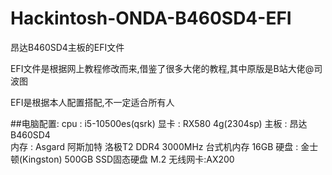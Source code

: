 # Hackintosh-ONDA-B460SD4-EFI
昂达B460SD4主板的EFI文件

EFI文件是根据网上教程修改而来,借鉴了很多大佬的教程,其中原版是B站大佬@司波图

EFI是根据本人配置搭配,不一定适合所有人

##电脑配置:
        cpu : i5-10500es(qsrk)
        显卡 : RX580 4g(2304sp)
        主板 : 昂达B460SD4  
        内存 : Asgard 阿斯加特 洛极T2 DDR4 3000MHz 台式机内存 16GB 
        硬盘 : 金士顿(Kingston) 500GB SSD固态硬盘 M.2
        无线网卡:AX200
